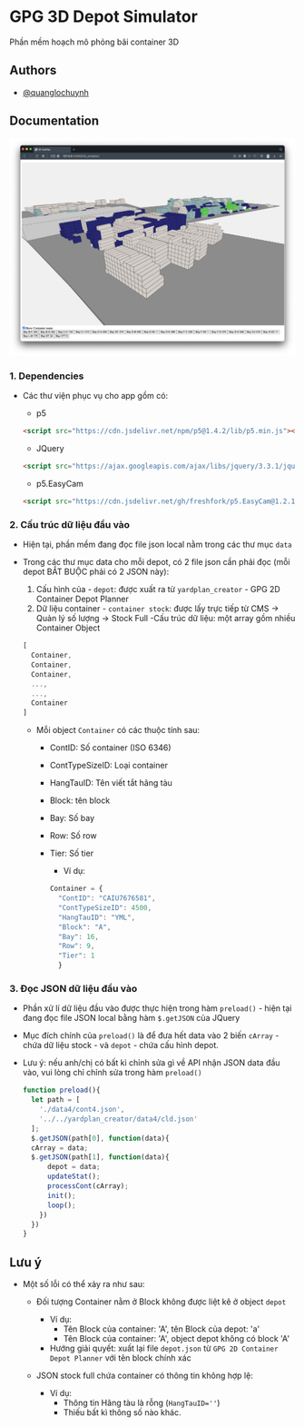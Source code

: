 # GPG 3D Depot Simulator

Phần mềm hoạch mô phỏng bãi container 3D

## Authors

- [@quanglochuynh](https://github.com/quanglochuynh/)

## Documentation

![alt text](https://github.com/quanglochuynh/GPG_3D_yardplan/blob/master/img/Screenshot%202022-11-22%20at%2009.11.42.png?raw=true)

### 1. Dependencies

- Các thư viện phục vụ cho app gồm có:
  - p5

  ```html
  <script src="https://cdn.jsdelivr.net/npm/p5@1.4.2/lib/p5.min.js"></script>
  ```

  - JQuery

  ```html
  <script src="https://ajax.googleapis.com/ajax/libs/jquery/3.3.1/jquery.min.js"></script>
  ```

  - p5.EasyCam

  ```html
  <script src="https://cdn.jsdelivr.net/gh/freshfork/p5.EasyCam@1.2.1/p5.easycam.min.js"></script>
  ```

### 2. Cấu trúc dữ liệu đầu vào

- Hiện tại, phần mềm đang đọc file json local nằm trong các thư mục `data`
- Trong các thư mục data cho mỗi depot, có 2 file json cần phải đọc (mỗi depot BẮT BUỘC phải có 2 JSON này):
  1. Cấu hình của - `depot`: được xuất ra từ `yardplan_creator` - GPG 2D Container Depot Planner
  2. Dữ liệu container - `container stock`: được lấy trực tiếp từ CMS -> Quản lý số lượng -> Stock Full
    -Cấu trúc dữ liệu: một array gồm nhiều Container Object

    ```javascript
    [
      Container,
      Container,
      Container,
      ...,
      ...,
      Container
    ]
    ```

  - Mỗi object `Container` có các thuộc tính sau:
    - ContID: Số container (ISO 6346)
    - ContTypeSizeID: Loại container
    - HangTauID: Tên viết tắt hãng tàu
    - Block: tên block
    - Bay: Số bay
    - Row: Số row
    - Tier: Số tier

      - Ví dụ:

      ```javascript
      Container = {
        "ContID": "CAIU7676581",
        "ContTypeSizeID": 4500,
        "HangTauID": "YML",
        "Block": "A",
        "Bay": 16,
        "Row": 9,
        "Tier": 1
        }
      ```

### 3. Đọc JSON dữ liệu đầu vào

- Phần xử lí dữ liệu đầu vào được thực hiện trong hàm `preload()` - hiện tại đang đọc file JSON local bằng hàm `$.getJSON` của JQuery

- Mục đích chính của `preload()` là để đưa hết data vào 2 biến `cArray` - chứa dữ liệu stock - và `depot` - chứa cấu hình depot.

- Lưu ý: nếu anh/chị có bất kì chỉnh sửa gì về API nhận JSON data đầu vào, vui lòng chỉ chỉnh sửa trong hàm `preload()`

  ```javascript
  function preload(){
    let path = [
      './data4/cont4.json',
      '../../yardplan_creator/data4/cld.json'
    ];
    $.getJSON(path[0], function(data){
    cArray = data;
    $.getJSON(path[1], function(data){
        depot = data;
        updateStat();
        processCont(cArray);
        init();
        loop();
      })
    })
  }
  ```

## Lưu ý

- Một số lỗi có thể xảy ra như sau:
  - Đối tượng Container nằm ở Block không được liệt kê ở object `depot`
    - Ví dụ:
      - Tên Block của container: 'A', tên Block của depot: 'a'
      - Tên Block của container: 'A', object depot không có block 'A'
    - Hướng giải quyết: xuất lại file `depot.json` từ `GPG 2D Container Depot Planner` với tên block chính xác

  - JSON stock full chứa container có thông tin không hợp lệ:
    - Ví dụ:
      - Thông tin Hãng tàu là rỗng (`HangTauID=''`)
      - Thiếu bất kì thông số nào khác.
